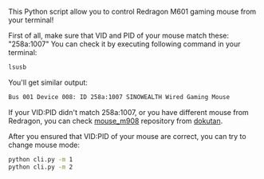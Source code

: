 This Python script allow you to control Redragon M601 gaming mouse from your terminal!

First of all, make sure that VID and PID of your mouse match these: "258a:1007"
You can check it by executing following command in your terminal:
```bash
lsusb
```
You'll get similar output:
```bash
Bus 001 Device 008: ID 258a:1007 SINOWEALTH Wired Gaming Mouse
```
If your VID:PID didn't match 258a:1007, or you have different mouse from Redragon, you can check [mouse_m908](https://github.com/dokutan/mouse_m908) repository from [dokutan](https://github.com/dokutan). 

After you ensured that VID:PID of your mouse are correct, you can try to change mouse mode:
```bash
python cli.py -m 1
python cli.py -m 2
```
